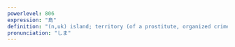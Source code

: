 ```yaml
---
powerlevel: 806
expression: "島"
definition: "(n,uk) island; territory (of a prostitute, organized crime gang, etc.); turf; (P)"
pronunciation: "しま"
---
```

